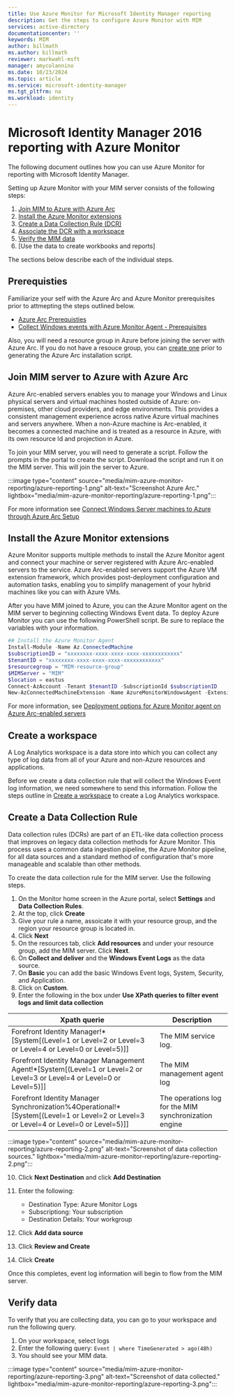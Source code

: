 ```yaml
---
title: Use Azure Monitor for Microsoft Identity Manager reporting
description: Get the steps to configure Azure Monitor with MIM
services: active-directory
documentationcenter: ''
keywords: MIM
author: billmath
ms.author: billmath
reviewer: markwahl-msft
manager: amycolannino
ms.date: 10/23/2024
ms.topic: article
ms.service: microsoft-identity-manager
ms.tgt_pltfrm: na
ms.workload: identity
---
```


# Microsoft Identity Manager 2016 reporting with Azure Monitor
The following document outlines how you can use Azure Monitor for reporting with Microsoft Identity Manager.

Setting up Azure Monitor with your MIM server consists of the following steps:

 1. [Join MIM to Azure with Azure Arc](#join-mim-server-to-azure-with-azure-arc)
 2. [Install the Azure Monitor extensions](#install-the-azure-monitor-extensions)
 3. [Create a Data Collection Rule (DCR)](#create-a-data-collection-rule)
 4. [Associate the DCR with a workspace](#associate-dcr-with-workspace)
 5. [Verify the MIM data](#verify-data)
 6. [Use the data to create workbooks and reports] 

 The sections below describe each of the individual steps.

## Prerequisties
Familiarize your self with the Azure Arc and Azure Monitor prerequisites prior to attmepting the steps outlined below.

- [Azure Arc Prerequisties](/azure/azure-arc/servers/plan-at-scale-deployment#prerequisites)
- [Collect Windows events with Azure Monitor Agent - Prerequisites](/azure/azure-monitor/agents/data-collection-windows-events#prerequisites)

Also, you will need a resource group in Azure before joining the server with Azure Arc.  If you do not have a resouce group, you can [create one](/azure/azure-resource-manager/management/manage-resource-groups-portal#create-resource-groups) prior to generating the Azure Arc installation script.

## Join MIM server to Azure with Azure Arc
Azure Arc-enabled servers enables you to manage your Windows and Linux physical servers and virtual machines hosted outside of Azure: on-premises, other cloud providers, and edge environments. This provides a consistent management experience across native Azure virtual machines and servers anywhere. When a non-Azure machine is Arc-enabled, it becomes a connected machine and is treated as a resource in Azure, with its own resource Id and projection in Azure. 

To join your MIM server, you will need to generate a script.  Follow the prompts in the portal to create the script.  Download the script and run it on the MIM server.  This will join the server to Azure.

:::image type="content" source="media/mim-azure-monitor-reporting/azure-reporting-1.png" alt-text="Screenshot Azure Arc." lightbox="media/mim-azure-monitor-reporting/azure-reporting-1.png":::
 

For more information see [Connect Windows Server machines to Azure through Azure Arc Setup](/azure/azure-arc/servers/onboard-windows-server)


## Install the Azure Monitor extensions
Azure Monitor supports multiple methods to install the Azure Monitor agent and connect your machine or server registered with Azure Arc-enabled servers to the service. Azure Arc-enabled servers support the Azure VM extension framework, which provides post-deployment configuration and automation tasks, enabling you to simplify management of your hybrid machines like you can with Azure VMs.

After you have MIM joined to Azure, you can the Azure Monitor agent on the MIM server to beginning collecting Windows Event data.  To deploy Azure Monitor you can use the following PowerShell script.  Be sure to replace the variables with your information.  

```PowerShell
## Install the Azure Monitor Agent
Install-Module -Name Az.ConnectedMachine
$subscriptionID = "xxxxxxxx-xxxx-xxxx-xxxx-xxxxxxxxxxxx"  
$tenantID = "xxxxxxxx-xxxx-xxxx-xxxx-xxxxxxxxxxxx"
$resourcegroup = "MIM-resource-group"
$MIMServer = "MIM"
$location = eastus
Connect-AzAccount -Tenant $tenantID -SubscriptionId $subscriptionID 
New-AzConnectedMachineExtension -Name AzureMonitorWindowsAgent -ExtensionType AzureMonitorWindowsAgent -Publisher Microsoft.Azure.Monitor -ResourceGroupName $resourcegroup -MachineName $MIMServer -Location $location -EnableAutomaticUpgrade
```

For more information, see [Deployment options for Azure Monitor agent on Azure Arc-enabled servers](/azure/azure-arc/servers/concept-log-analytics-extension-deployment)

## Create a workspace 
A Log Analytics workspace is a data store into which you can collect any type of log data from all of your Azure and non-Azure resources and applications.

Before we create a data collection rule that will collect the Windows Event log information, we need somewhere to send this information.  Follow the steps outline in [Create a workspace](/azure/azure-monitor/logs/quick-create-workspace?tabs=azure-portal#create-a-workspace) to create a Log Analytics workspace.

## Create a Data Collection Rule
Data collection rules (DCRs) are part of an ETL-like data collection process that improves on legacy data collection methods for Azure Monitor. This process uses a common data ingestion pipeline, the Azure Monitor pipeline, for all data sources and a standard method of configuration that's more manageable and scalable than other methods.

To create the data collection rule for the MIM server.  Use the following steps.

1. On the Monitor home screen in the Azure portal, select **Settings** and **Data Collection Rules**.
2. At the top, click **Create**
3. Give your rule a name, assoicate it with your resource group, and the region your resource group is located in.
4. Click **Next**
5. On the resources tab, click **Add resources** and under your resource group, add the MIM server.  Click **Next**.
6. On **Collect and deliver** and the **Windows Event Logs** as the data source.
7. On **Basic** you can add the basic Windows Event logs, System, Security, and Application.
8. Click on **Custom**.
9. Enter the following in the box under **Use XPath queries to filter event logs and limit data collection**

|Xpath querie|Description|
|-----|-----|
|Forefront Identity Manager!*[System[(Level=1 or Level=2 or Level=3 or Level=4 or Level=0 or Level=5)]]| The MIM service log.
|Forefront Identity Manager Management Agent!*[System[(Level=1 or Level=2 or Level=3 or Level=4 or Level=0 or Level=5)]]|The MIM management agent log|
|Forefront Identity Manager Synchronization%4Operational!*[System[(Level=1 or Level=2 or Level=3 or Level=4 or Level=0 or Level=5)]]|The operations log for the MIM synchronization engine|

:::image type="content" source="media/mim-azure-monitor-reporting/azure-reporting-2.png" alt-text="Screenshot of data collection sources." lightbox="media/mim-azure-monitor-reporting/azure-reporting-2.png":::

10. Click **Next Destination** and click **Add Destination**
11. Enter the following:
    - Destination Type: Azure Monitor Logs
    - Subscriptiong: Your subscription
    - Destination Details: Your workgroup

12. Click **Add data source**
13. Click **Review and Create**
14. Click **Create**

Once this completes, event log information will begin to flow from the MIM server.

## Verify data
To verify that you are collecting data, you can go to your workspace and run the following query.

1. On your workspace, select logs
2. Enter the following query: `Event | where TimeGenerated > ago(48h)`
3. You should see your MIM data.
 
 :::image type="content" source="media/mim-azure-monitor-reporting/azure-reporting-3.png" alt-text="Screenshot of data collected." lightbox="media/mim-azure-monitor-reporting/azure-reporting-3.png":::

